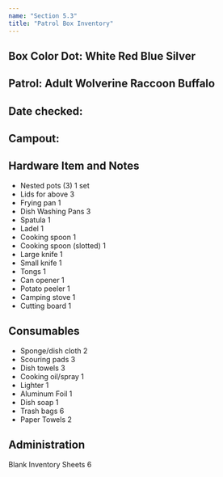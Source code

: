 ```yaml
---
name: "Section 5.3"
title: "Patrol Box Inventory"
---
```


## Box Color Dot:  	White  Red  Blue  Silver	
## Patrol:  	Adult Wolverine Raccoon Buffalo
## Date checked:
## Campout:
			
## Hardware Item and Notes

- Nested pots (3)	1 set		
- Lids for above	3		
- Frying pan	1		
- Dish Washing Pans	3		
- Spatula	1		
- Ladel	1		
- Cooking spoon	1		
- Cooking spoon (slotted)	1		
- Large knife	1		
- Small knife	1		
- Tongs	1		
- Can opener	1		
- Potato peeler	1		
- Camping stove	1		
- Cutting board	1		
			
## Consumables			

- Sponge/dish cloth	2		
- Scouring pads	3		
- Dish towels	3		
- Cooking oil/spray	1		
- Lighter	1		
- Aluminum Foil	1		
- Dish soap	1		
- Trash bags	6		
- Paper Towels	2				

## Administration

Blank Inventory Sheets	6		
